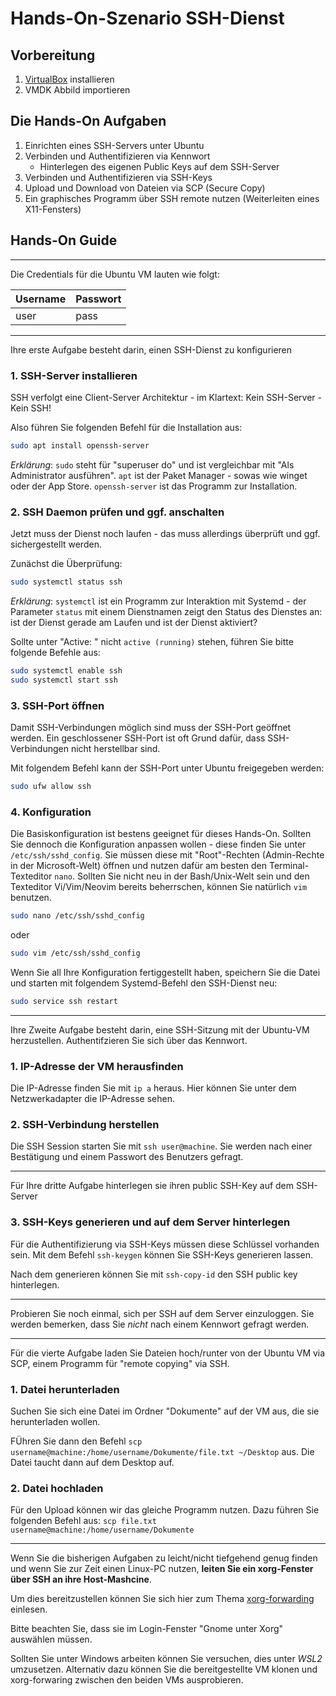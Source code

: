# Hands-On-Szenario SSH-Dienst

## Vorbereitung

1. [VirtualBox](https://www.virtualbox.org/) installieren
2. VMDK Abbild importieren

## Die Hands-On Aufgaben
1. Einrichten eines SSH-Servers unter Ubuntu
2. Verbinden und Authentifizieren via Kennwort
	- Hinterlegen des eigenen Public Keys auf dem SSH-Server
3. Verbinden und Authentifizieren via SSH-Keys
4. Upload und Download von Dateien via SCP (Secure Copy)
5. Ein graphisches Programm über SSH remote nutzen (Weiterleiten eines
   X11-Fensters)


## Hands-On Guide
---
Die Credentials für die Ubuntu VM lauten wie folgt:

|Username|Passwort|
|--------|--------|
|user    |pass    |

---

 Ihre erste Aufgabe besteht darin, einen SSH-Dienst zu konfigurieren

### 1. SSH-Server installieren

SSH verfolgt eine Client-Server Architektur - im Klartext:
Kein SSH-Server - Kein SSH!

Also führen Sie folgenden Befehl für die Installation aus:
```bash
sudo apt install openssh-server
```
*Erklärung*: `sudo` steht für "superuser do" und ist vergleichbar mit "Als
Administrator ausführen". `apt` ist der Paket Manager - sowas wie winget oder der
App Store. `openssh-server` ist das Programm zur Installation.

### 2. SSH Daemon prüfen und ggf. anschalten

Jetzt muss der Dienst noch laufen - das muss allerdings überprüft und ggf.
sichergestellt werden.

Zunächst die Überprüfung:
```bash
sudo systemctl status ssh
```
*Erklärung*: `systemctl` ist ein Programm zur Interaktion mit Systemd - der
Parameter `status` mit einem Dienstnamen zeigt den Status des Dienstes an: ist der
Dienst gerade am Laufen und ist der Dienst aktiviert?

Sollte unter "Active: " nicht `active (running)` stehen, führen Sie bitte folgende
Befehle aus:
```bash
sudo systemctl enable ssh
sudo systemctl start ssh
```

### 3. SSH-Port öffnen

Damit SSH-Verbindungen möglich sind muss der SSH-Port geöffnet werden. Ein
geschlossener SSH-Port ist oft Grund dafür, dass SSH-Verbindungen nicht
herstellbar sind.

Mit folgendem Befehl kann der SSH-Port unter Ubuntu freigegeben werden:

```bash
sudo ufw allow ssh
```

### 4. Konfiguration

Die Basiskonfiguration ist bestens geeignet für dieses Hands-On. Sollten Sie
dennoch die Konfiguration anpassen wollen - diese finden Sie unter
`/etc/ssh/sshd_config`. Sie müssen diese mit "Root"-Rechten (Admin-Rechte in der
Microsoft-Welt) öffnen und nutzen dafür am besten den Terminal-Texteditor `nano`.
Sollten Sie nicht neu in der Bash/Unix-Welt sein und den Texteditor Vi/Vim/Neovim
bereits beherrschen, können Sie natürlich `vim` benutzen.

```bash
sudo nano /etc/ssh/sshd_config
```
oder
```bash
sudo vim /etc/ssh/sshd_config
```

Wenn Sie all Ihre Konfiguration fertiggestellt haben, speichern Sie die Datei und
starten mit folgendem Systemd-Befehl den SSH-Dienst neu:

```bash
sudo service ssh restart
```

---

Ihre Zweite Aufgabe besteht darin, eine SSH-Sitzung mit der Ubuntu-VM
herzustellen. Authentifzieren Sie sich über das Kennwort.

### 1. IP-Adresse der VM herausfinden

Die IP-Adresse finden Sie mit `ip a` heraus. Hier können Sie unter dem Netzwerkadapter
die IP-Adresse sehen.

### 2. SSH-Verbindung herstellen

Die SSH Session starten Sie mit `ssh user@machine`. Sie werden nach einer Bestätigung
und einem Passwort des Benutzers gefragt.

---

Für Ihre dritte Aufgabe hinterlegen sie ihren public SSH-Key auf dem SSH-Server

### 3. SSH-Keys generieren und auf dem Server hinterlegen

Für die Authentifizierung via SSH-Keys müssen diese Schlüssel vorhanden sein.
Mit dem Befehl `ssh-keygen` können Sie SSH-Keys generieren lassen.

Nach dem generieren können Sie mit `ssh-copy-id` den SSH public key hinterlegen.

---

Probieren Sie noch einmal, sich per SSH auf dem Server einzuloggen. Sie werden bemerken,
dass Sie *nicht* nach einem Kennwort gefragt werden.

---

Für die vierte Aufgabe laden Sie Dateien hoch/runter von der Ubuntu VM via SCP,
einem Programm für "remote copying" via SSH.

### 1. Datei herunterladen

Suchen Sie sich eine Datei im Ordner "Dokumente" auf der VM aus, die sie herunterladen
wollen.

FÜhren Sie dann den Befehl `scp username@machine:/home/username/Dokumente/file.txt ~/Desktop` aus. Die
Datei taucht dann auf dem Desktop auf.

### 2. Datei hochladen

Für den Upload können wir das gleiche Programm nutzen. Dazu führen Sie folgenden Befehl aus:
`scp file.txt username@machine:/home/username/Dokumente`

---

Wenn Sie die bisherigen Aufgaben zu leicht/nicht tiefgehend genug finden und wenn Sie zur Zeit
einen Linux-PC nutzen, **leiten Sie ein xorg-Fenster über SSH an ihre Host-Mashcine**. 

Um dies bereitzustellen können Sie sich hier zum Thema [xorg-forwarding](https://www.baeldung.com/linux/forward-x-over-ssh)
einlesen. 

Bitte beachten Sie, dass sie im Login-Fenster "Gnome unter Xorg" auswählen müssen. 

Sollten Sie unter Windows arbeiten können Sie versuchen, dies unter *WSL2* umzusetzen. Alternativ dazu 
können Sie die bereitgestellte VM klonen und xorg-forwaring zwischen den beiden VMs ausprobieren. 

